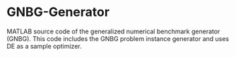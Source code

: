 # GNBG-Generator
MATLAB source code of the generalized numerical benchmark generator (GNBG). This code includes the GNBG problem instance generator and uses DE as a sample optimizer.
